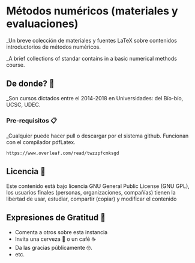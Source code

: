 # Métodos numéricos (materiales y evaluaciones)

_Un breve colección de materiales y fuentes LaTeX sobre contenidos introductorios de métodos numéricos.

_A brief collections of standar contains in a basic numerical methods course.

## De donde? 🚀

_Son cursos dictados entre el 2014-2018 en Universidades: del Bío-bío, UCSC, UDEC.

### Pre-requisitos 📋

_Cualquier puede hacer pull o descargar por el sistema github. Funcionan con el compilador pdfLatex.

```
https://www.overleaf.com/read/twzzpfcmksgd
```

## Licencia 📄

Este contenido está bajo licencia GNU General Public License (GNU GPL), los usuarios finales (personas, organizaciones, compañías) tienen la libertad de usar, estudiar, compartir (copiar) y modificar el contenido

## Expresiones de Gratitud 🎁

* Comenta a otros sobre esta instancia 
* Invita una cerveza 🍺 o un café ☕ 
* Da las gracias públicamente 🤓.
* etc.
